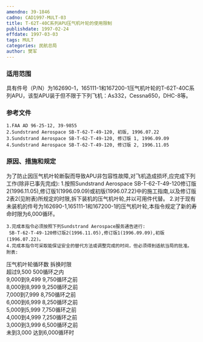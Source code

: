 ```yaml
---
amendno: 39-1846
cadno: CAD1997-MULT-03
title: T-62T-40C系列APU压气机叶轮的使用限制
publishdate: 1997-02-24
effdate: 1997-03-03
tags: MULT
categories: 民航总局
author: 樊军
---
```


### 适用范围 
具有件号（P/N）为162690-1，165111-1和167200-1压气机叶轮的T-62T-40C系列APU，该型APU装于但不限于下列飞机：As332，Cessna650，DHC-8等。

### 参考文件
    1.FAA AD 96-25-12, 39-9855 
    2.Sundstrand Aerospace SB-T-62-T-49-120, 初版, 1996.07.22 
    3.Sundstrand Aerospace SB-T-62-T-49-120, 修订版 1, 1996.09.09 
    4.Sundstrand Aerospace SB-T-62-T-49-120, 修订版 2, 1996.11.05 


### 原因、措施和规定 
为了防止因压气机叶轮断裂而导致APU非包容性故障,对飞机造成损坏,应完成下列工作(除非已事先完成): 
    1.按照Sundstrand Aerospace SB-T-62-T-49-120修订版2(1996.11.05),修订版1(1996.09.09)或初版(1996.07.22)中的施工指南,以及修订版2表2(见附表)所规定的时限,拆下装机的压气机叶轮,并以可用件代替。 
    2.对于现有未装机的件号为162690-1,165111-1和167200-1的压气机叶轮,本指令规定了新的寿命时限为6,000循环。 

       
    3.完成本指令必须按照下列Sundstrand Aerospace服务通告进行:
     SB-T-62-T-49-120修订版2(1996.11.05),修订版1(1996.09.09),初版(1996.07.22)。 
    4.完成本指令可采取能保证安全的替代方法或调整完成的时间，但必须得到适航当局的批准。 
    附表:
压气机叶轮循环数  拆换时限  
超过9,500  500循环之内  
9,000到9,499  9,750循环之前  
8,000到8,999  9,250循环之前  
7,000到7,999  8,750循环之前  
6,000到6,999  8,250循环之前  
5,000到5,999  7,750循环之前  
4,000到4,999  7,250循环之前  
3,000到3,999  6,500循环之前  
未到3,000  达到6,000循环时  

